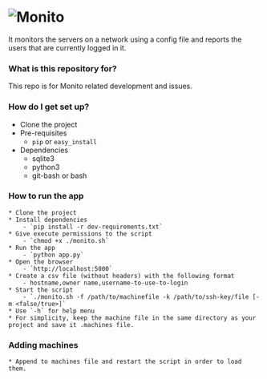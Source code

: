 # ![Monito](static/images/Monito-1-dark.png) #

It monitors the servers on a network using a config file and reports the users that are currently logged in it.

### What is this repository for? ###

This repo is for Monito related development and issues.

### How do I get set up? ###

* Clone the project
* Pre-requisites
    - `pip` or `easy_install`
* Dependencies
	* sqlite3
	* python3
	* git-bash or bash

### How to run the app
	* Clone the project
	* Install dependencies
		- `pip install -r dev-requirements.txt`
	* Give execute permissions to the script
		- `chmod +x ./monito.sh`
	* Run the app
		- `python app.py`
	* Open the browser
		- `http://localhost:5000`
	* Create a csv file (without headers) with the following format
	    - hostname,owner name,username-to-use-to-login
	* Start the script
		- `./monito.sh -f /path/to/machinefile -k /path/to/ssh-key/file [-m <false/true>]`
	* Use `-h` for help menu
	* For simplicity, keep the machine file in the same directory as your project and save it .machines file.

### Adding machines
	* Append to machines file and restart the script in order to load them.
